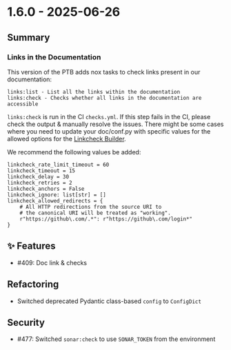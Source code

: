 # 1.6.0 - 2025-06-26

## Summary

### Links in the Documentation 
This version of the PTB adds nox tasks to check links present in our documentation:

    links:list - List all the links within the documentation
    links:check - Checks whether all links in the documentation are accessible

`links:check` is run in the CI `checks.yml`. If this step fails in the CI,
please check the output & manually resolve the issues. There might be some cases
where you need to update your doc/conf.py with specific values for the allowed
options for the [Linkcheck Builder](https://www.sphinx-doc.org/en/master/usage/configuration.html#options-for-the-linkcheck-builder).

We recommend the following values be added:

    linkcheck_rate_limit_timeout = 60
    linkcheck_timeout = 15
    linkcheck_delay = 30
    linkcheck_retries = 2
    linkcheck_anchors = False
    linkcheck_ignore: list[str] = []
    linkcheck_allowed_redirects = {
        # All HTTP redirections from the source URI to
        # the canonical URI will be treated as "working".
        r"https://github\.com/.*": r"https://github\.com/login*"
    }

## ✨ Features
* #409: Doc link & checks

## Refactoring
* Switched deprecated Pydantic class-based `config` to `ConfigDict`

## Security
* #477: Switched `sonar:check` to use `SONAR_TOKEN` from the environment
